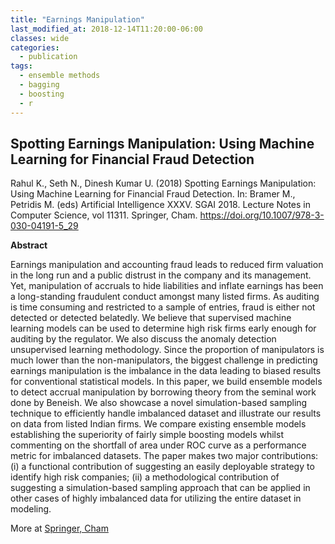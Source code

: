 ```yaml
---
title: "Earnings Manipulation"
last_modified_at: 2018-12-14T11:20:00-06:00
classes: wide
categories:
  - publication
tags:
  - ensemble methods
  - bagging
  - boosting
  - r
---
```


## Spotting Earnings Manipulation: Using Machine Learning for Financial Fraud Detection

Rahul K., Seth N., Dinesh Kumar U. (2018) Spotting Earnings Manipulation: Using Machine Learning for Financial Fraud Detection. In: Bramer M., Petridis M. (eds) Artificial Intelligence XXXV. SGAI 2018. Lecture Notes in Computer Science, vol 11311. Springer, Cham. https://doi.org/10.1007/978-3-030-04191-5_29

**Abstract**

Earnings manipulation and accounting fraud leads to reduced firm valuation in the long run and a public distrust in the company and its management. 
Yet, manipulation of accruals to hide liabilities and inflate earnings has been a long-standing fraudulent conduct amongst many listed firms. 
As auditing is time consuming and restricted to a sample of entries, fraud is either not detected or detected belatedly. We believe that supervised 
machine learning models can be used to determine high risk firms early enough for auditing by the regulator. We also discuss the anomaly detection 
unsupervised learning methodology. Since the proportion of manipulators is much lower than the non-manipulators, the biggest challenge in predicting 
earnings manipulation is the imbalance in the data leading to biased results for conventional statistical models. In this paper, we build ensemble models 
to detect accrual manipulation by borrowing theory from the seminal work done by Beneish. We also showcase a novel simulation-based sampling technique to 
efficiently handle imbalanced dataset and illustrate our results on data from listed Indian firms. We compare existing ensemble models establishing the 
superiority of fairly simple boosting models whilst commenting on the shortfall of area under ROC curve as a performance metric for imbalanced datasets. 
The paper makes two major contributions: (i) a functional contribution of suggesting an easily deployable strategy to identify high risk companies; 
(ii) a methodological contribution of suggesting a simulation-based sampling approach that can be applied in other cases of highly imbalanced data for 
utilizing the entire dataset in modeling.

More at [Springer, Cham](https://doi.org/10.1007/978-3-030-04191-5_29)
